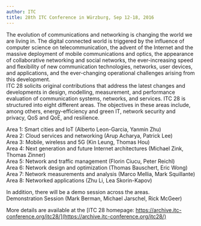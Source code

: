 ```yaml
---
author: ITC
title: 28th ITC Conference in Würzburg, Sep 12-18, 2016
---
```



The evolution of communications and networking is changing the world we are living in. The digital connected world is triggered by the influence of computer science on telecommunication, the advent of the Internet and the massive deployment of mobile communications and optics, the appearance of collaborative networking and social networks, the ever-increasing speed and flexibility of new communication technologies, networks, user devices, and applications, and the ever-changing operational challenges arising from this development.<br/>
ITC 28 solicits original contributions that address the latest changes and developments in design, modelling, measurement, and performance evaluation of communication systems, networks, and services. ITC 28 is structured into eight different areas. The objectives in these areas include, among others, energy-efficiency and green IT, network security and privacy, QoS and QoE, and resilience.

Area 1: Smart cities and IoT (Alberto Leon-Garcia, Yanmin Zhu)<br/>
Area 2: Cloud services and networking (Arup Acharya, Patrick Lee)<br/>
Area 3: Mobile, wireless and 5G (Kin Leung, Thomas Hou)<br/>
Area 4: Next generation and future Internet architectures (Michael Zink, Thomas Zinner)<br/>
Area 5: Network and traffic management (Florin Ciucu, Peter Reichl)<br/>
Area 6: Network design and optimization (Thomas Bauschert, Eric Wong)<br/>
Area 7: Network measurements and analysis (Marco Mellia, Mark Squillante)<br/>
Area 8: Networked applications (Zhu Li, Lea Skorin-Kapov)

In addition, there will be a demo session across the areas.<br/>
Demonstration Session (Mark Berman, Michael Jarschel, Rick McGeer)

More details are available at the [ITC 28 homepage: https://archive.itc-conference.org/itc28/](https://archive.itc-conference.org/itc28/)
